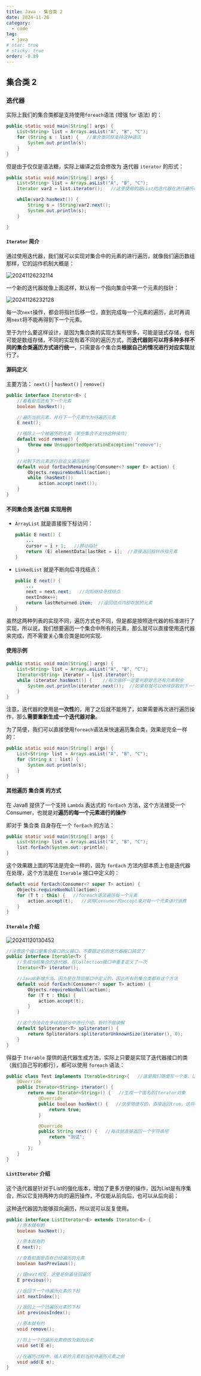 ```yaml
---
title: Java - 集合类 2
date: 2024-11-26
category:
  - code
tag:
  - java
# star: true
# sticky: true
order: -0.89
---
```


## 集合类 2

### 迭代器

实际上我们的集合类都是支持使用`foreach`语法 (增强 for 语法) 的：

```java
public static void main(String[] args) {
    List<String> list = Arrays.asList("A", "B", "C");
    for (String s : list) {   //集合类同样支持这种语法
        System.out.println(s);
    }
}
```

但是由于仅仅是语法糖，实际上编译之后会修改为 迭代器 `iterator` 的形式：

```java
public static void main(String[] args) {
    List<String> list = Arrays.asList("A", "B", "C");
    Iterator var2 = list.iterator();   //这里使用的是List的迭代器在进行遍历操作

    while(var2.hasNext()) {
        String s = (String)var2.next();
        System.out.println(s);
    }

}
```

#### `Iterator` 简介

通过使用迭代器，我们就可以实现对集合中的元素的进行遍历，就像我们遍历数组那样，它的运作机制大概是：

![20241126232114](http://myimg.ekkosonya.cn/20241126232114.png)

一个新的迭代器就像上面这样，默认有一个指向集合中第一个元素的指针：

![20241126232128](http://myimg.ekkosonya.cn/20241126232128.png)

每一次`next`操作，都会将指针后移一位，直到完成每一个元素的遍历，此时再调用`next`将不能再得到下一个元素。

至于为什么要这样设计，是因为集合类的实现方案有很多，可能是链式存储，也有可能是数组存储，不同的实现有着不同的遍历方式，而**迭代器则可以将多种多样不同的集合类遍历方式进行统一**，只需要各个集合类**根据自己的情况进行对应实现**就行了。

#### 源码定义

主要方法：
`next()` | `hasNext()` | `remove()`

```java
public interface Iterator<E> {
    //看看是否还有下一个元素
    boolean hasNext();

    //遍历当前元素，并将下一个元素作为待遍历元素
    E next();

    //移除上一个被遍历的元素（某些集合不支持这种操作）
    default void remove() {
        throw new UnsupportedOperationException("remove");
    }

    //对剩下的元素进行自定义遍历操作
    default void forEachRemaining(Consumer<? super E> action) {
        Objects.requireNonNull(action);
        while (hasNext())
            action.accept(next());
    }
}
```

#### 不同集合类 迭代器 实现用例

- `ArrayList` 就是直接按下标访问：

    ```java
    public E next() {
        ...
        cursor = i + 1;   //移动指针
        return (E) elementData[lastRet = i];  //直接返回指针所指元素
    }
    ```

- `LinkedList` 就是不断向后寻找结点：

    ```java
    public E next() {
        ...
        next = next.next;   //向后继续寻找结点
        nextIndex++;
        return lastReturned.item;  //返回结点内部存放的元素
    }
    ```

虽然这两种列表的实现不同，遍历方式也不同，但是都是按照迭代器的标准进行了实现，所以说，我们想要遍历一个集合中所有的元素，那么就可以直接使用迭代器来完成，而不需要关心集合类是如何实现.

#### 使用示例

```java
public static void main(String[] args) {
    List<String> list = Arrays.asList("A", "B", "C");
    Iterator<String> iterator = list.iterator();
    while (iterator.hasNext()) {    //每次循环一定要判断是否还有元素剩余
        System.out.println(iterator.next());  //如果有就可以继续获取到下一个元素
    }
}
```

注意，迭代器的使用是**一次性**的，用了之后就不能用了，如果需要再次进行遍历操作，那么**需要重新生成一个迭代器对象**。

为了简便，我们可以直接使用`foreach`语法来快速遍历集合类，效果是完全一样的：

```java
public static void main(String[] args) {
    List<String> list = Arrays.asList("A", "B", "C");
    for (String s : list) {
        System.out.println(s);
    }
}
```

#### 其他遍历 集合类 的方式

在 Java8 提供了一个支持 `Lambda` 表达式的 `forEach` 方法，这个方法接受一个Consumer，也就是对**遍历的每一个元素进行的操作**

即对于 集合类 自身存在一个 `forEach` 的方法：

```java
public static void main(String[] args) {
    List<String> list = Arrays.asList("A", "B", "C");
    list.forEach(System.out::println);
}
```

这个效果跟上面的写法是完全一样的，因为 `forEach` 方法内部本质上也是迭代器在处理，这个方法是在 `Iterable` 接口中定义的：

```java
default void forEach(Consumer<? super T> action) {
    Objects.requireNonNull(action);
    for (T t : this) {   //foreach语法遍历每一个元素
        action.accept(t);   //调用Consumer的accept来对每一个元素进行消费
    }
}
```

#### `Iterable` 介绍

![20241120130452](http://myimg.ekkosonya.cn/20241120130452.png)

```java
//注意这个接口是集合接口的父接口，不要跟之前的迭代器接口搞混了
public interface Iterable<T> {
    //生成当前集合的迭代器，在Collection接口中重复定义了一次
    Iterator<T> iterator();

    //Java8新增方法，因为是在顶层接口中定义的，因此所有的集合类都有这个方法
    default void forEach(Consumer<? super T> action) {
        Objects.requireNonNull(action);
        for (T t : this) {
            action.accept(t);
        }
    }

    //这个方法会在多线程部分中进行介绍，暂时不做讲解
    default Spliterator<T> spliterator() {
        return Spliterators.spliteratorUnknownSize(iterator(), 0);
    }
}
```

得益于 `Iterable` 提供的迭代器生成方法，实际上只要是实现了迭代器接口的类（我们自己写的都行），都可以使用 `foreach` 语法：

```java
public class Test implements Iterable<String>{   //这里我们随便写一个类，让其实现Iterable接口
    @Override
    public Iterator<String> iterator() {
        return new Iterator<String>() {   //生成一个匿名的Iterator对象
            @Override
            public boolean hasNext() {   //这里随便写的，直接返回true，这将会导致无限循环
                return true;
            }

            @Override
            public String next() {   //每次就直接返回一个字符串吧
                return "测试";
            }
        };
    }
}
```

#### `ListIterator` 介绍

这个迭代器是针对于List的强化版本，增加了更多方便的操作，因为List是有序集合，所以它支持两种方向的遍历操作，不仅能从前向后，也可以从后向前：

这种迭代器因为能够双向遍历，所以说可以反复使用。

```java
public interface ListIterator<E> extends Iterator<E> {
    //原本就有的
    boolean hasNext();

    //原本就有的
    E next();

    //查看前面是否有已经遍历的元素
    boolean hasPrevious();

    //跟next相反，这里是倒着往回遍历
    E previous();

    //返回下一个待遍历元素的下标
    int nextIndex();

    //返回上一个已遍历元素的下标
    int previousIndex();

    //原本就有的
    void remove();

    //将上一个已遍历元素修改为新的元素
    void set(E e);

    //在遍历过程中，插入新的元素到当前待遍历元素之前
    void add(E e);
}
```
